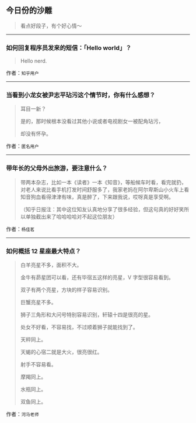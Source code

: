 ## 今日份的沙雕

> 看点好段子，有个好心情～


 
---

### 如何回复程序员发来的短信：「Hello world」？

> Hello nerd.


作者：`知乎用户`

---

### 当看到小龙女被尹志平玷污这个情节时，你有什么感想？

> 耳目一新？
> 
> 是的，那时候根本没看过其他小说或者电视剧女一被配角玷污，
> 
> 却没有怀孕。


作者：`匿名用户`

---

### 带年长的父母外出旅游，要注意什么？

> 带两本杂志，比如一本《读者》一本《知音》，等船候车时看，看完就扔，对老人来说比看手机打发时间舒服多了，我家老妈在阿尔卑斯山小火车上看知音狗血看得津津有味，真是醉了，下来跟我说，哎呀真是享受啊。
> 
> （知乎日报注：其中这位知友认真地分享了很多经验，但这句真的好好笑所以单独截出来了哈哈哈哈对不起这位朋友）


作者：`杨佳茗`

---

### 如何概括 12 星座最大特点？

> 白羊亮星不多，面积不大。
> 
> 金牛有昴星团可以看，还有毕宿五这样的亮星，V 字型很容易看到。
> 
> 双子有两个亮星，方块的样子容易识别。
> 
> 巨蟹亮星不多。
> 
> 狮子三角形和大问号特别容易识别，轩辕十四是很亮的星。
> 
> 处女不好看，不容易找，不过顺着狮子就能找到了。
> 
> 天秤同上。
> 
> 天蝎的心宿二就是大火，很亮很红。
> 
> 射手不容易看。
> 
> 摩羯同上。
> 
> 水瓶同上。
> 
> 双鱼同上。


作者：`河马老师`